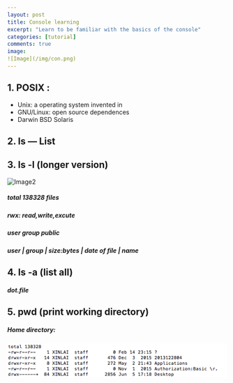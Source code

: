 ```yaml
---
layout: post
title: Console learning
excerpt: "Learn to be familiar with the basics of the console"
categories: [tutorial]
comments: true
image:
![Image](/img/con.png)
---
```

## **1. POSIX :**
* Unix: a operating system invented in
* GNU/Linux: open source dependences
* Darwin BSD Solaris

## **2. ls — List**
## **3. ls -l (longer version)**
![Image2](/img/con1.png)
##### total 138328 files
##### rwx: read,write,excute
##### user group public
##### user | group |  size:bytes | date of file |  name

## **4. ls -a (list all)**
##### dot.file

## **5. pwd (print working directory)**
##### Home directory:
![Image3](/img/con2.png)


